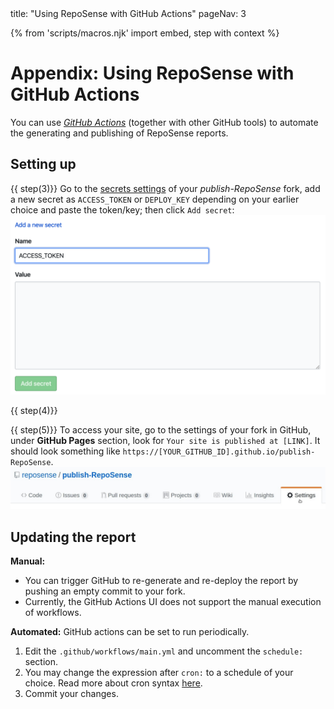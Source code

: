 <frontmatter>
  title: "Using RepoSense with GitHub Actions"
  pageNav: 3
</frontmatter>

{% from 'scripts/macros.njk' import embed, step with context %}

<h1 class="display-4">Appendix: Using RepoSense with GitHub Actions</h1>

<div id="section-setting-up">

<div class="lead">

You can use [_GitHub Actions_](https://github.com/features/actions) (together with other GitHub tools) to automate the generating and publishing of RepoSense reports.
</div>

<!-- ==================================================================================================== -->

## Setting up

<include src="withTravis.md#section-fork-token" />

{{ step(3)}} Go to the [secrets settings](https://github.com/reposense/publish-RepoSense/settings/secrets) of your _publish-RepoSense_ fork, add a new secret as `ACCESS_TOKEN` or `DEPLOY_KEY` depending on your earlier choice and paste the token/key; then click `Add secret`:<br>
![GitHub Actions Secrets](../images/publishingguide-secrets.png "GitHub Actions Secrets")

{{ step(4)}}

<include src="withTravis.md#section-edit-configs" />

{{ step(5)}} To access your site, go to the settings of your fork in GitHub, under **GitHub Pages** section, look for `Your site is published at [LINK]`. It should look something like `https://[YOUR_GITHUB_ID].github.io/publish-RepoSense`.
![GitHub Setting](../images/publishingguide-githubsetting.jpg "GitHub Setting")
</div>

<!-- ==================================================================================================== -->

<div id="section-updating-the-report">

## Updating the report

**Manual:**
* You can trigger GitHub to re-generate and re-deploy the report by pushing an empty commit to your fork.
* Currently, the GitHub Actions UI does not support the manual execution of workflows.

**Automated:** GitHub actions can be set to run periodically.
1. Edit the `.github/workflows/main.yml` and uncomment the `schedule:` section.
1. You may change the expression after `cron:` to a schedule of your choice. Read more about cron syntax [here](https://help.github.com/en/actions/reference/events-that-trigger-workflows#scheduled-events-schedule).
1. Commit your changes.

</div>
